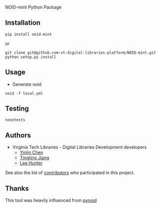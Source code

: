 NOID-mint Python Package

## Installation
```
pip install noid-mint
```
or
```
git clone git@github.com:vt-digital-libraries-platform/NOID-mint.git
python setup.py install
```

## Usage
* Generate noid
```
noid -f local.yml
```

## Testing
```
nosetests
```

## Authors
* Virginia Tech Libraries - Digital Libraries Development developers
	* [Yinlin Chen](https://github.com/yinlinchen)
	* [Tingting Jiang](https://github.com/tingtingjh)
	* [Lee Hunter](https://github.com/whunter)

See also the list of [contributors](https://github.com/vt-digital-libraries-platform/NOID-mint/graphs/contributors) who participated in this project.

## Thanks
This tool was heavily influenced from [pynoid](https://github.com/no-reply/pynoid)